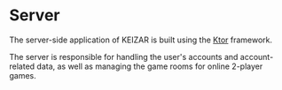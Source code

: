 # Server

The server-side application of KEIZAR is built using the [Ktor](https://ktor.io/) framework.

The server is responsible for handling the user's accounts and account-related data, 
as well as managing the game rooms for online 2-player games.